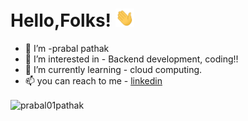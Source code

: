 # Hello,Folks! <img src="icons/wave.gif" width="30px">

- 👋 I’m -prabal pathak
- 👀 I’m interested in - Backend development, coding!!
- 🌱 I’m currently learning -  cloud computing.
- 📫 you can reach to me  - [linkedin](https://linkedin.com/in/prabal-pathak-9a27451b6) 
<img align="center" src="https://github-readme-streak-stats.herokuapp.com/?user=prabal01pathak&theme=dark" alt="prabal01pathak" />
